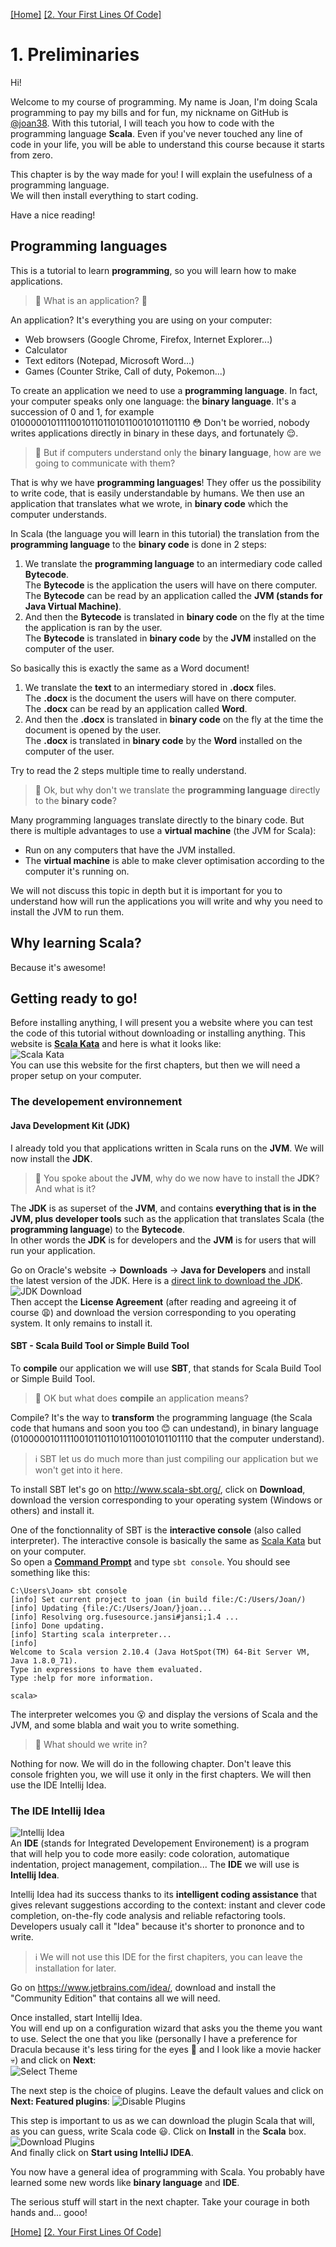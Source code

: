 [[Home]](../ReadMe.md) [[2. Your First Lines Of Code]](02.%20Your%20First%20Lines%20Of%20Code.md)

# 1. Preliminaries

Hi!

Welcome to my course of programming. My name is Joan, I'm doing Scala programming to pay my bills and for fun, my nickname on GitHub is [@joan38](https://github.com/joan38). With this tutorial, I will teach you how to code with the programming language **Scala**.
Even if you've never touched any line of code in your life, you will be able to understand this course because it starts from zero.

This chapter is by the way made for you! I will explain the usefulness of a programming language.  
We will then install everything to start coding.

Have a nice reading!

## Programming languages

This is a tutorial to learn **programming**, so you will learn how to make applications.

> :raising_hand: What is an application? :grimacing:

An application? It's everything you are using on your computer:
* Web browsers (Google Chrome, Firefox, Internet Explorer...)
* Calculator
* Text editors (Notepad, Microsoft Word...)
* Games (Counter Strike, Call of duty, Pokemon...)

To create an application we need to use a **programming language**. In fact, your computer speaks only one language: the **binary language**. It's a succession of 0 and 1, for example 0100000101111001011011010110010101101110 :flushed: Don't be worried, nobody writes applications directly in binary in these days, and fortunately :relieved:.

> :raising_hand: But if computers understand only the **binary language**, how are we going to communicate with them?

That is why we have **programming languages**! They offer us the possibility to write code, that is easily understandable by humans. We then use an application that translates what we wrote, in **binary code** which the computer understands.

In Scala (the language you will learn in this tutorial) the translation from the **programming language** to the **binary code** is done in 2 steps:

1. We translate the **programming language** to an intermediary code called **Bytecode**.  
   The **Bytecode** is the application the users will have on there computer.  
   The **Bytecode** can be read by an application called the **JVM (stands for Java Virtual Machine)**.
2. And then the **Bytecode** is translated in **binary code** on the fly at the time the application is ran by the user.  
   The **Bytecode** is translated in **binary code** by the **JVM** installed on the computer of the user.

So basically this is exactly the same as a Word document!

1. We translate the **text** to an intermediary stored in **.docx** files.  
   The **.docx** is the document the users will have on there computer.  
   The **.docx** can be read by an application called **Word**.
2. And then the **.docx** is translated in **binary code** on the fly at the time the document is opened by the user.  
   The **.docx** is translated in **binary code** by the **Word** installed on the computer of the user.

Try to read the 2 steps multiple time to really understand.

> :raising_hand: Ok, but why don't we translate the **programming language** directly to the **binary code**?

Many programming languages translate directly to the binary code. But there is multiple advantages to use a **virtual machine** (the JVM for Scala):
* Run on any computers that have the JVM installed.
* The **virtual machine** is able to make clever optimisation according to the computer it's running on.

We will not discuss this topic in depth but it is important for you to understand how will run the applications you will write and why you need to install the JVM to run them.

## Why learning Scala?

Because it's awesome!

## Getting ready to go!

Before installing anything, I will present you a website where you can test the code of this tutorial without downloading or installing anything. This website is **[Scala Kata](http://www.scalakata.com)** and here is what it looks like:  
![Scala Kata](images/scalakata.png)  
You can use this website for the first chapters, but then we will need a proper setup on your computer.

### The developement environnement

#### Java Development Kit (JDK)
I already told you that applications written in Scala runs on the **JVM**. We will now install the **JDK**.

> :raising_hand: You spoke about the **JVM**, why do we now have to install the **JDK**? And what is it?

The **JDK** is as superset of the **JVM**, and contains **everything that is in the JVM, plus developer tools** such as the application that translates Scala (the **programming language**) to the **Bytecode**.  
In other words the **JDK** is for developers and the **JVM** is for users that will run your application.

Go on Oracle's website -> **Downloads** -> **Java for Developers** and install the latest version of the JDK. Here is a [direct link to download the JDK](http://www.oracle.com/technetwork/java/javase/downloads/index.html).  
![JDK Download](images/jdk1.png)  
Then accept the **License Agreement** (after reading and agreeing it of course :weary:) and download the version corresponding to you operating system. It only remains to install it.

#### SBT - Scala Build Tool or Simple Build Tool
To **compile** our application we will use **SBT**, that stands for Scala Build Tool or Simple Build Tool.

> :raising_hand: OK but what does **compile** an application means?

Compile? It's the way to **transform** the programming language (the Scala code that humans and soon you too :blush: can undestand), in binary language (0100000101111001011011010110010101101110 that the computer understand).

> :information_source: SBT let us do much more than just compiling our application but we won't get into it here.

To install SBT let's go on http://www.scala-sbt.org/, click on **Download**, download the version corresponding to your operating system (Windows or others) and install it.

One of the fonctionnality of SBT is the **interactive console** (also called interpreter). The interactive console is basically the same as [Scala Kata](http://www.scalakata.com) but on your computer.  
So open a **[Command Prompt](http://windows.microsoft.com/en-gb/windows-vista/open-a-command-prompt-window)** and type `sbt console`. You should see something like this:
```console
C:\Users\Joan> sbt console
[info] Set current project to joan (in build file:/C:/Users/Joan/)
[info] Updating {file:/C:/Users/Joan/}joan...
[info] Resolving org.fusesource.jansi#jansi;1.4 ...
[info] Done updating.
[info] Starting scala interpreter...
[info]
Welcome to Scala version 2.10.4 (Java HotSpot(TM) 64-Bit Server VM, Java 1.8.0_71).
Type in expressions to have them evaluated.
Type :help for more information.

scala>
```

The interpreter welcomes you :open_mouth: and display the versions of Scala and the JVM, and some blabla and wait you to write something.

> :raising_hand: What should we write in?

Nothing for now. We will do in the following chapter. Don't leave this console frighten you, we will use it only in the first chapters. We will then use the IDE Intellij Idea.

### The IDE Intellij Idea
![Intellij Idea](images/idea.png)  
An **IDE** (stands for Integrated Developement Environement) is a program that will help you to code more easily: code coloration, automatique indentation, project management, compilation... The **IDE** we will use is **Intellij Idea**.

Intellij Idea had its success thanks to its **intelligent coding assistance** that gives relevant suggestions according to the context: instant and clever code completion, on-the-fly code analysis and reliable refactoring tools.  
Developers usualy call it "Idea" because it's shorter to prononce and to write.

> :information_source: We will not use this IDE for the first chapiters, you can leave the installation for later.

Go on https://www.jetbrains.com/idea/, download and install the "Community Edition" that contains all we will need.

Once installed, start Intellij Idea.  
You will end up on a configuration wizard that asks you the theme you want to use. Select the one that you like (personally I have a preference for Dracula because it's less tiring for the eyes :eyes: and I look like a movie hacker :skull:) and click on **Next**:  
![Select Theme](images/IdeaFirstRunSelectUITheme.png)  

The next step is the choice of plugins. Leave the default values and click on **Next: Featured plugins**:
![Disable Plugins](images/IdeaFirstRunDisablePlugins.png)  

This step is important to us as we can download the plugin Scala that will, as you can guess, write Scala code :smiley:. Click on **Install** in the **Scala** box.  
![Download Plugins](images/IdeaFirstRunDownloadPlugins.png)  
And finally click on **Start using IntelliJ IDEA**.

You now have a general idea of programming with Scala. You probably have learned some new words like **binary language** and **IDE**.

The serious stuff will start in the next chapter. Take your courage in both hands and... gooo!

[[Home]](../ReadMe.md) [[2. Your First Lines Of Code]](02.%20Your%20First%20Lines%20Of%20Code.md)
